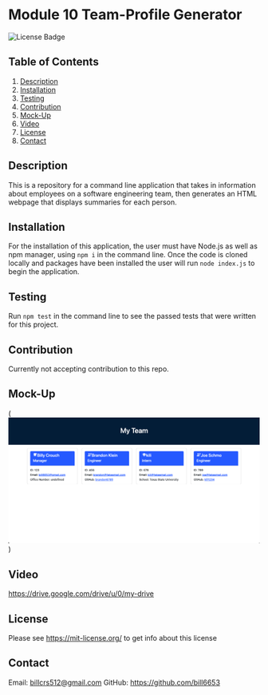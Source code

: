 # Module 10 Team-Profile Generator
![License Badge](https://shields.io/badge/license-MIT-green)
## Table of Contents
1. [Description](#description)
2. [Installation](#installation)
3. [Testing](#testing)
4. [Contribution](#contribution)
5. [Mock-Up](#mock-Up)
6. [Video](#video)
7. [License](#license)
8. [Contact](#contact)

## Description
This is a repository for a command line application that takes in information about employees on a software engineering team, then generates an HTML webpage that displays summaries for each person. 

## Installation
For the installation of this application, the user must have Node.js as well as npm manager, using ``` npm i ``` in the command line.  Once the code is cloned locally and packages have been installed the user will run ``` node index.js ``` to begin the application.

## Testing
Run ``` npm test ``` in the command line to see the passed tests that were written for this project.

## Contribution
Currently not accepting contribution to this repo.

## Mock-Up
(![Team-Profile-Generator](./assets/images/html-mockup.png))

## Video 
https://drive.google.com/drive/u/0/my-drive
## License
Please see https://mit-license.org/ to get info about this license


## Contact
Email: billcrs512@gmail.com
GitHub: https://github.com/bill6653